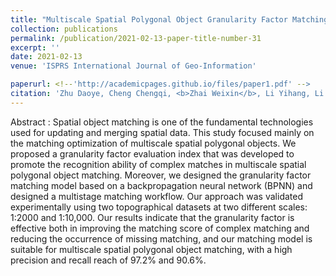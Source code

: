 ```yaml
---
title: "Multiscale Spatial Polygonal Object Granularity Factor Matching Method Based on BPNN"
collection: publications
permalink: /publication/2021-02-13-paper-title-number-31
excerpt: ''
date: 2021-02-13
venue: 'ISPRS International Journal of Geo-Information'

paperurl: <!--'http://academicpages.github.io/files/paper1.pdf' -->
citation: 'Zhu Daoye, Cheng Chengqi, <b>Zhai Weixin</b>, Li Yihang, Li Shizhong, Chen Bo. Multiscale spatial polygonal object granularity factor matching method based on BPNN[J]. <i>ISPRS International Journal of Geo-Information</i>, 2021, 10(2): 75.'
---
```




<!--This paper is about the number 1. The number 2 is left for future work.-->
Abstract : Spatial object matching is one of the fundamental technologies used for updating and merging spatial data. This study focused mainly on the matching optimization of multiscale spatial polygonal objects. We proposed a granularity factor evaluation index that was developed to promote the recognition ability of complex matches in multiscale spatial polygonal object matching. Moreover, we designed the granularity factor matching model based on a backpropagation neural network (BPNN) and designed a multistage matching workflow. Our approach was validated experimentally using two topographical datasets at two different scales: 1:2000 and 1:10,000. Our results indicate that the granularity factor is effective both in improving the matching score of complex matching and reducing the occurrence of missing matching, and our matching model is suitable for multiscale spatial polygonal object matching, with a high precision and recall reach of 97.2% and 90.6%. 
<!--[Download paper here](http://academicpages.github.io/files/paper1.pdf)-->

<!--Recommended citation: Zhai W, Cheng C. Vagueness in spatial data: A grid-coding approach[C]. proceedings of the 2014 IEEE Geoscience and Remote Sensing Symposium, 2014. IEEE.-->
